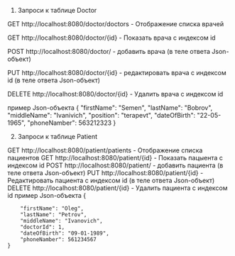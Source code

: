 1. Запроси к таблице Doctor

GET http://localhost:8080/doctor/doctors  - Отображение списка врачей

GET http://localhost:8080/doctor/{id}  - Показать врача с индексом id

POST http://localhost:8080/doctor/  - добавить врача (в теле ответа Json-объект)

PUT http://localhost:8080/doctor/{id}  - редактировать врача с индексом id (в теле ответа Json-объект)

DELETE http://localhost:8080/doctor/{id}  - Удалить врача с индексом id

пример Json-объекта
{
        "firstName": "Semen",
        "lastName": "Bobrov",
        "middleName": "Ivanivich",
        "position": "terapevt",
        "dateOfBirth": "22-05-1965",
        "phoneNamber": 563212323
    }

2. Запроси к таблице Patient

GET http://localhost:8080/patient/patients  - Отображение списка пациентов
GET http://localhost:8080/patient/{id}  - Показать пацыента с индексом id
POST http://localhost:8080/patient/  - добавить пациента (в теле ответа Json-объект)
PUT http://localhost:8080/patient/{id}  - Редактировать пациента с индексом id (в теле ответа Json-объект)
DELETE http://localhost:8080/patient/{id}  - Удалить пациента с индексом id
пример Json-объекта
{
   
        "firstName": "Oleg",
        "lastName": "Petrov",
        "middleName": "Ivanovich",
        "doctorId": 1,
        "dateOfBirth": "09-01-1989",
        "phoneNamber": 561234567
    }

